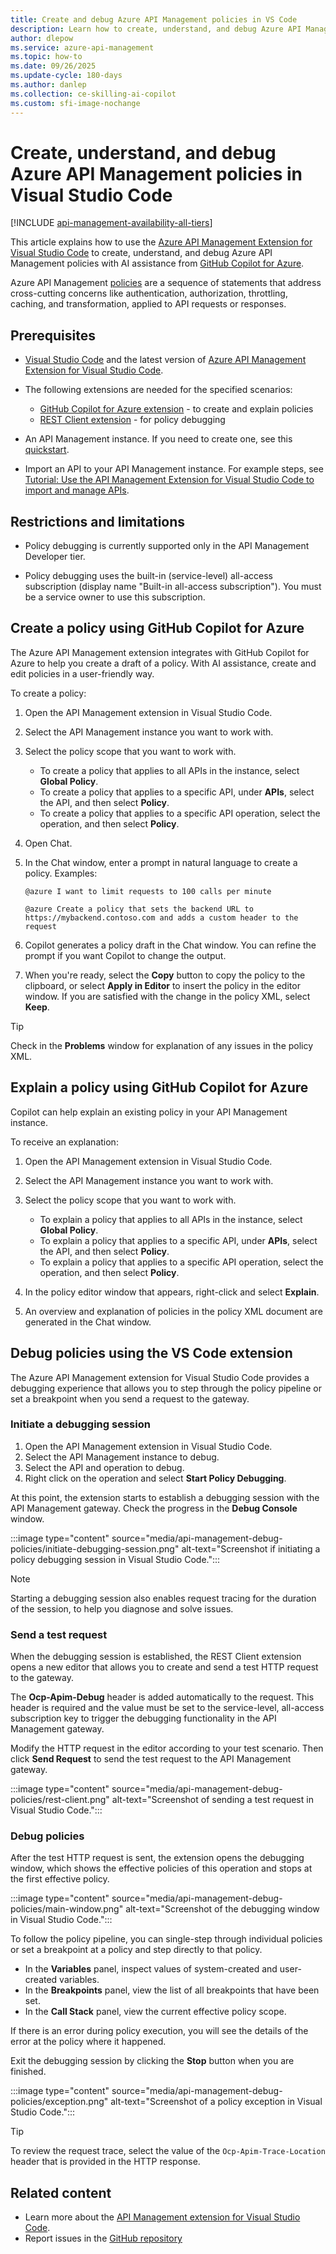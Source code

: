 ```yaml
---
title: Create and debug Azure API Management policies in VS Code
description: Learn how to create, understand, and debug Azure API Management Policies with Copilot assistance using the Azure API Management Visual Studio Code extension.
author: dlepow
ms.service: azure-api-management
ms.topic: how-to
ms.date: 09/26/2025
ms.update-cycle: 180-days
ms.author: danlep
ms.collection: ce-skilling-ai-copilot
ms.custom: sfi-image-nochange
---
```


# Create, understand, and debug Azure API Management policies in Visual Studio Code

[!INCLUDE [api-management-availability-all-tiers](../../includes/api-management-availability-all-tiers.md)]

This article explains how to use the [Azure API Management Extension for Visual Studio Code](https://marketplace.visualstudio.com/items?itemName=ms-azuretools.vscode-apimanagement) to create, understand, and debug Azure API Management policies with AI assistance from [GitHub Copilot for Azure](/azure/developer/github-copilot-azure/introduction). 

Azure API Management [policies](api-management-howto-policies.md) are a sequence of statements that address cross-cutting concerns like authentication, authorization, throttling, caching, and transformation, applied to API requests or responses.

## Prerequisites

* [Visual Studio Code](https://code.visualstudio.com/) and the latest version of [Azure API Management Extension for Visual Studio Code](https://marketplace.visualstudio.com/items?itemName=ms-azuretools.vscode-apimanagement). 

* The following extensions are needed for the specified scenarios:

    * [GitHub Copilot for Azure extension](https://marketplace.visualstudio.com/items?itemName=ms-azuretools.vscode-azure-github-copilot) - to create and explain policies
    * [REST Client extension](https://marketplace.visualstudio.com/items?itemName=humao.rest-client) - for policy debugging

* An API Management instance. If you need to create one, see this [quickstart](vscode-create-service-instance.md).

* Import an API to your API Management instance. For example steps, see [Tutorial: Use the API Management Extension for Visual Studio Code to import and manage APIs](visual-studio-code-tutorial.md).

## Restrictions and limitations

* Policy debugging is currently supported only in the API Management Developer tier.

* Policy debugging uses the built-in (service-level) all-access subscription (display name "Built-in all-access subscription"). You must be a service owner to use this subscription.
 
## Create a policy using GitHub Copilot for Azure

The Azure API Management extension integrates with GitHub Copilot for Azure to help you create a draft of a policy. With AI assistance, create and edit policies in a user-friendly way. 

To create a policy:

1. Open the API Management extension in Visual Studio Code.
1. Select the API Management instance you want to work with.
1. Select the policy scope that you want to work with.
    * To create a policy that applies to all APIs in the instance, select **Global Policy**.
    * To create a policy that applies to a specific API, under **APIs**, select the API, and then select **Policy**.
    * To create a policy that applies to a specific API operation, select the operation, and then select **Policy**.

1. Open Chat.
1. In the Chat window, enter a prompt in natural language to create a policy. Examples:
    
    ```copilot-prompt
    @azure I want to limit requests to 100 calls per minute
    ```

    ```copilot-prompt
    @azure Create a policy that sets the backend URL to https://mybackend.contoso.com and adds a custom header to the request
    ```
1. Copilot generates a policy draft in the Chat window. You can refine the prompt if you want Copilot to change the output. 

1. When you're ready, select the **Copy** button to copy the policy to the clipboard, or select **Apply in Editor** to insert the policy in the editor window. If you are satisfied with the change in the policy XML, select **Keep**.

> [!TIP]
> Check in the **Problems** window for explanation of any issues in the policy XML.

## Explain a policy using GitHub Copilot for Azure

Copilot can help explain an existing policy in your API Management instance. 

To receive an explanation:

1. Open the API Management extension in Visual Studio Code.
1. Select the API Management instance you want to work with.
1. Select the policy scope that you want to work with.
    * To explain a policy that applies to all APIs in the instance, select **Global Policy**.
    * To explain a policy that applies to a specific API, under **APIs**, select the API, and then select **Policy**.
    * To explain a policy that applies to a specific API operation, select the operation, and then select **Policy**.

1. In the policy editor window that appears, right-click and select **Explain**.
1. An overview and explanation of policies in the policy XML document are generated in the Chat window.


## Debug policies using the VS Code extension

The Azure API Management extension for Visual Studio Code provides a debugging experience that allows you to step through the policy pipeline or set a breakpoint when you send a request to the gateway.

### Initiate a debugging session

1. Open the API Management extension in Visual Studio Code.
3. Select the API Management instance to debug.
4. Select the API and operation to debug.
5. Right click on the operation and select **Start Policy Debugging**.

At this point, the extension starts to establish a debugging session with the API Management gateway. Check the progress in the **Debug Console** window.

:::image type="content" source="media/api-management-debug-policies/initiate-debugging-session.png" alt-text="Screenshot if initiating a policy debugging session in Visual Studio Code.":::

> [!NOTE]
> Starting a debugging session also enables request tracing for the duration of the session, to help you diagnose and solve issues.

### Send a test request

When the debugging session is established, the REST Client extension opens a new editor that allows you to create and send a test HTTP request to the gateway.

The **Ocp-Apim-Debug** header is added automatically to the request. This header is required and the value must be set to the service-level, all-access subscription key to trigger the debugging functionality in the API Management gateway.

Modify the HTTP request in the editor according to your test scenario. Then click **Send Request** to send the test request to the API Management gateway.


:::image type="content" source="media/api-management-debug-policies/rest-client.png" alt-text="Screenshot of sending a test request in Visual Studio Code.":::

### Debug policies

After the test HTTP request is sent, the extension opens the debugging window, which shows the effective policies of this operation and stops at the first effective policy. 

:::image type="content" source="media/api-management-debug-policies/main-window.png" alt-text="Screenshot of the debugging window in Visual Studio Code.":::

To follow the policy pipeline, you can single-step through individual policies or set a breakpoint at a policy and step directly to that policy. 

* In the **Variables** panel, inspect values of system-created and user-created variables. 
* In the **Breakpoints** panel, view the list of all breakpoints that have been set. 
* In the **Call Stack** panel, view the current effective policy scope. 

If there is an error during policy execution, you will see the details of the error at the policy where it happened. 

Exit the debugging session by clicking the **Stop** button when you are finished.

:::image type="content" source="media/api-management-debug-policies/exception.png" alt-text="Screenshot of a policy exception in Visual Studio Code.":::

> [!TIP]
> To review the request trace, select the value of the `Ocp-Apim-Trace-Location` header that is provided in the HTTP response. 

## Related content

+ Learn more about the [API Management extension for Visual Studio Code](https://marketplace.visualstudio.com/items?itemName=ms-azuretools.vscode-apimanagement). 
+ Report issues in the [GitHub repository](https://github.com/Microsoft/vscode-apimanagement)
